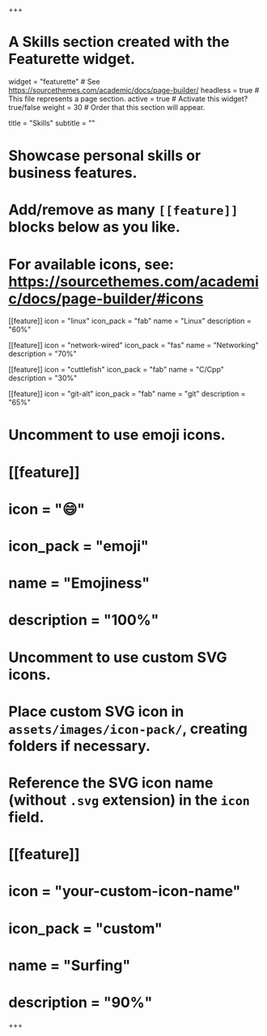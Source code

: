 +++
# A Skills section created with the Featurette widget.
widget = "featurette"  # See https://sourcethemes.com/academic/docs/page-builder/
headless = true  # This file represents a page section.
active = true  # Activate this widget? true/false
weight = 30  # Order that this section will appear.

title = "Skills"
subtitle = ""

# Showcase personal skills or business features.
#
# Add/remove as many `[[feature]]` blocks below as you like.
#
# For available icons, see: https://sourcethemes.com/academic/docs/page-builder/#icons

[[feature]]
  icon = "linux"
  icon_pack = "fab"
  name = "Linux"
  description = "60%"

[[feature]]
  icon = "network-wired"
  icon_pack = "fas"
  name = "Networking"
  description = "70%"

[[feature]]
  icon = "cuttlefish"
  icon_pack = "fab"
  name = "C/Cpp"
  description = "30%"

[[feature]]
  icon = "git-alt"
  icon_pack = "fab"
  name = "git"
  description = "65%"


# Uncomment to use emoji icons.
# [[feature]]
#  icon = ":smile:"
#  icon_pack = "emoji"
#  name = "Emojiness"
#  description = "100%"

# Uncomment to use custom SVG icons.
# Place custom SVG icon in `assets/images/icon-pack/`, creating folders if necessary.
# Reference the SVG icon name (without `.svg` extension) in the `icon` field.
# [[feature]]
#  icon = "your-custom-icon-name"
#  icon_pack = "custom"
#  name = "Surfing"
#  description = "90%"

+++
